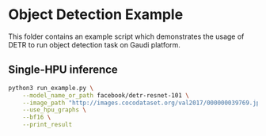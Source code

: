 <!---
Copyright 2024 The HuggingFace Team. All rights reserved.

Licensed under the Apache License, Version 2.0 (the "License");
you may not use this file except in compliance with the License.
You may obtain a copy of the License at

    http://www.apache.org/licenses/LICENSE-2.0

Unless required by applicable law or agreed to in writing, software
distributed under the License is distributed on an "AS IS" BASIS,
WITHOUT WARRANTIES OR CONDITIONS OF ANY KIND, either express or implied.
See the License for the specific language governing permissions and
limitations under the License.
-->

# Object Detection Example

This folder contains an example script which demonstrates the usage of DETR to run object detection task on Gaudi platform.

## Single-HPU inference

```bash
python3 run_example.py \
	--model_name_or_path facebook/detr-resnet-101 \
	--image_path "http://images.cocodataset.org/val2017/000000039769.jpg" \
	--use_hpu_graphs \
	--bf16 \
	--print_result
```
